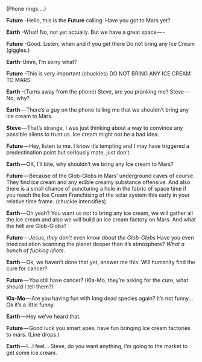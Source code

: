 (Phone rings….)

**Future** -Hello, this is the **Future** calling. Have you got to Mars yet?

**Earth** -What! No, not yet actually. But we have a great space — -

**Future** -Good. Listen, when and if you get there Do not bring any Ice Cream (giggles.)

**Earth**-Umm, I’m sorry what?

**Future** -This is very important (chuckles) DO NOT BRING ANY ICE CREAM TO MARS.

**Earth** -(Turns away from the phone) Steve, are you pranking me?
Steve — No, why?

**Earth** — There’s a guy on the phone telling me that we shouldn’t bring any ice cream to Mars.

**Steve** — That’s strange, I was just thinking about a way to convince any possible aliens to trust us. Ice cream might not be a bad idea.

**Future** — Hey, listen to me. I know it’s tempting and I may have triggered a predestination point but seriously mate, just don’t.

**Earth** — OK, I’ll bite, why shouldn’t we bring any Ice cream to Mars?

**Future** — Because of the Glob-Globs in Mars’ underground caves of course. They find ice cream and any edible creamy substance offensive. And also there is a small chance of puncturing a hole in the fabric of space time if you reach the Ice Cream Franchising of the solar system this early in your relative time frame. (chuckle intensifies)

**Earth** — Oh yeah? You want us not to bring any ice cream, we will gather all the ice cream and also we will build an ice cream factory on Mars. And what the hell are Glob-Globs?

**Future** — *Jesus, they don’t even know about the Glob-Globs* Have you even tried radiation scanning the planet deeper than it’s atmosphere? *What a bunch of fucking idiots.*

**Earth** — Ok, we haven’t done that yet, answer me this: Will humanity find the cure for cancer?

**Future** — You still have cancer? (Kla-Mo, they’re asking for the cure, what should I tell them?)

**Kla-Mo** — Are you having fun with long dead species again? It’s not funny…Ok it’s a little funny.

**Earth** — Hey we’ve heard that.

**Future** — Good luck you smart apes, have fun bringing Ice cream factories to mars. (Line drops.)

**Earth** — I…I feel… Steve, do you want anything, I’m going to the market to get some ice cream.
